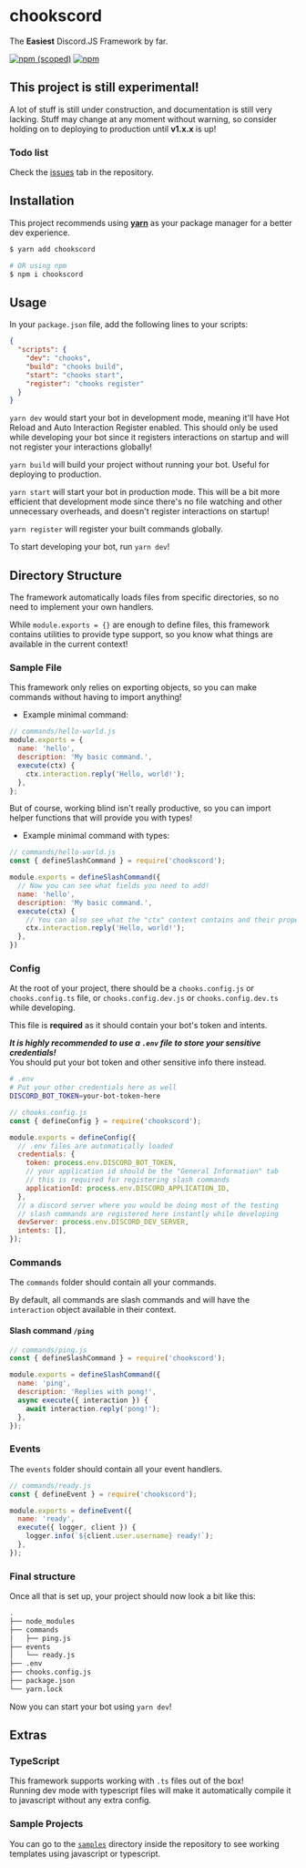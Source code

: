 # chookscord

The **Easiest** Discord.JS Framework by far.

[![npm (scoped)](https://img.shields.io/npm/v/chookscord)](https://npmjs.com/package/chookscord)
[![npm](https://img.shields.io/npm/dt/chookscord)](https://npmjs.com/package/chookscord)

## This project is still experimental!

A lot of stuff is still under construction, and documentation is still very
lacking. Stuff may change at any moment without warning, so consider holding
on to deploying to production until **v1.x.x** is up!

### Todo list

Check the [issues](https://github.com/chookscord/framework/issues) tab in the repository.

## Installation

This project recommends using [**yarn**](https://yarnpkg.com/) as your package
manager for a better dev experience.

```bash
$ yarn add chookscord

# OR using npm
$ npm i chookscord
```

## Usage

In your `package.json` file, add the following lines to your scripts:

```json
{
  "scripts": {
    "dev": "chooks",
    "build": "chooks build",
    "start": "chooks start",
    "register": "chooks register"
  }
}
```

`yarn dev` would start your bot in development mode, meaning it'll have Hot Reload
and Auto Interaction Register enabled. This should only be used while developing
your bot since it registers interactions on startup and will not register your
interactions globally!

`yarn build` will build your project without running your bot. Useful for
deploying to production.

`yarn start` will start your bot in production mode. This will be a bit more
efficient that development mode since there's no file watching and other
unnecessary overheads, and doesn't register interactions on startup!

`yarn register` will register your built commands globally.

To start developing your bot, run `yarn dev`!

## Directory Structure

The framework automatically loads files from specific directories, so no need
to implement your own handlers.

While `module.exports = {}` are enough to define files, this framework contains
utilities to provide type support, so you know what things are available in the
current context!

### Sample File

This framework only relies on exporting objects, so you can make commands without
having to import anything!

* Example minimal command:

```js
// commands/hello-world.js
module.exports = {
  name: 'hello',
  description: 'My basic command.',
  execute(ctx) {
    ctx.interaction.reply('Hello, world!');
  },
};
```

But of course, working blind isn't really productive, so you can import helper
functions that will provide you with types!

* Example minimal command with types:

```js
// commands/hello-world.js
const { defineSlashCommand } = require('chookscord');

module.exports = defineSlashCommand({
  // Now you can see what fields you need to add!
  name: 'hello',
  description: 'My basic command.',
  execute(ctx) {
    // You can also see what the "ctx" context contains and their properties!
    ctx.interaction.reply('Hello, world!');
  },
})
```

### Config

At the root of your project, there should be a `chooks.config.js` or
`chooks.config.ts` file, or `chooks.config.dev.js` or `chooks.config.dev.ts`
while developing.

This file is **required** as it should contain your bot's token and intents.

***It is highly recommended to use a `.env` file to store your
sensitive credentials!***  
You should put your bot token and other sensitive info there instead.

```bash
# .env
# Put your other credentials here as well
DISCORD_BOT_TOKEN=your-bot-token-here
```

```js
// chooks.config.js
const { defineConfig } = require('chookscord');

module.exports = defineConfig({
  // .env files are automatically loaded
  credentials: {
    token: process.env.DISCORD_BOT_TOKEN,
    // your application id should be the "General Information" tab
    // this is required for registering slash commands
    applicationId: process.env.DISCORD_APPLICATION_ID,
  },
  // a discord server where you would be doing most of the testing
  // slash commands are registered here instantly while developing
  devServer: process.env.DISCORD_DEV_SERVER,
  intents: [],
});
```

### Commands

The `commands` folder should contain all your commands.

By default, all commands are slash commands and will have the `interaction`
object available in their context.

#### Slash command `/ping`

```js
// commands/ping.js
const { defineSlashCommand } = require('chookscord');

module.exports = defineSlashCommand({
  name: 'ping',
  description: 'Replies with pong!',
  async execute({ interaction }) {
    await interaction.reply('pong!');
  },
});
```

### Events

The `events` folder should contain all your event handlers.

```js
// commands/ready.js
const { defineEvent } = require('chookscord');

module.exports = defineEvent({
  name: 'ready',
  execute({ logger, client }) {
    logger.info(`${client.user.username} ready!`);
  },
});
```

### Final structure

Once all that is set up, your project should now look a bit like this:

```bash
.
├── node_modules
├── commands
│   ├── ping.js
├── events
│   └── ready.js
├── .env
├── chooks.config.js
├── package.json
└── yarn.lock
```

Now you can start your bot using `yarn dev`!

## Extras

### TypeScript

This framework supports working with `.ts` files out of the box!  
Running dev mode with typescript files will make it automatically compile it to javascript
without any extra config.

### Sample Projects

You can go to the [`samples`](https://github.com/chookscord/framework/tree/master/sample)
directory inside the repository to see working templates using javascript or typescript.
